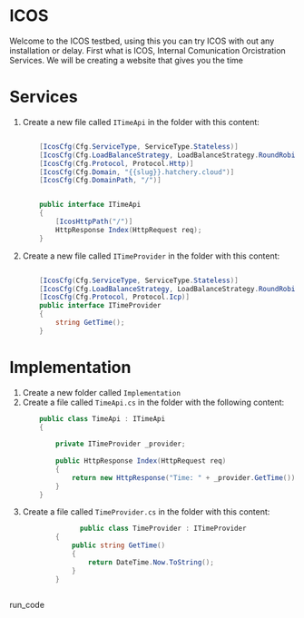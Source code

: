 # ICOS

Welcome to the ICOS testbed, using this you can try ICOS with out any installation or delay. First what is ICOS, Internal Comunication Orcistration Services. We will be creating a website that gives you the time 

# Services
1. Create a new file called ``ITimeApi`` in the folder with this content:
    ```csharp

        [IcosCfg(Cfg.ServiceType, ServiceType.Stateless)]
        [IcosCfg(Cfg.LoadBalanceStrategy, LoadBalanceStrategy.RoundRobin)]
        [IcosCfg(Cfg.Protocol, Protocol.Http)]
        [IcosCfg(Cfg.Domain, "{{slug}}.hatchery.cloud")]
        [IcosCfg(Cfg.DomainPath, "/")]


        public interface ITimeApi
        {
            [IcosHttpPath("/")]
            HttpResponse Index(HttpRequest req);
        }
    
    ```
2. Create a new file called ``ITimeProvider`` in the folder with this content:
    ```csharp

        [IcosCfg(Cfg.ServiceType, ServiceType.Stateless)]
        [IcosCfg(Cfg.LoadBalanceStrategy, LoadBalanceStrategy.RoundRobin)]
        [IcosCfg(Cfg.Protocol, Protocol.Icp)]
        public interface ITimeProvider
        {
            string GetTime();
        }
    
    ```
# Implementation

1. Create a new folder called ``Implementation``
2. Create a file called ``TimeApi.cs`` in the folder with the following content:
    ```csharp
        public class TimeApi : ITimeApi
        {
            
            private ITimeProvider _provider;
            
            public HttpResponse Index(HttpRequest req)
            {
                return new HttpResponse("Time: " + _provider.GetTime());
            }
        }
    
    ```
3. Create a file called ``TimeProvider.cs`` in the folder with this content:
    ```csharp
                  public class TimeProvider : ITimeProvider
            {
                public string GetTime()
                {
                    return DateTime.Now.ToString();
                }
            }
        
    ```
run_code
